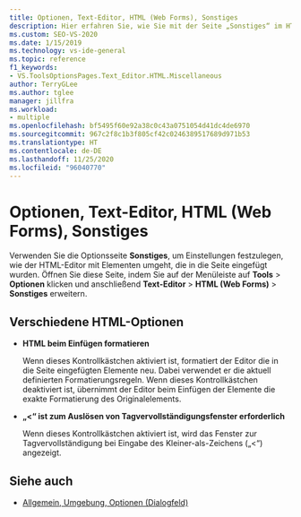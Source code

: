 ```yaml
---
title: Optionen, Text-Editor, HTML (Web Forms), Sonstiges
description: Hier erfahren Sie, wie Sie mit der Seite „Sonstiges“ im HTML-Abschnitt die Einstellungen dafür festlegen, wie der HTML-Editor in eine Seite eingefügte Elemente verarbeiten soll.
ms.custom: SEO-VS-2020
ms.date: 1/15/2019
ms.technology: vs-ide-general
ms.topic: reference
f1_keywords:
- VS.ToolsOptionsPages.Text_Editor.HTML.Miscellaneous
author: TerryGLee
ms.author: tglee
manager: jillfra
ms.workload:
- multiple
ms.openlocfilehash: bf5495f60e92a38c0c43a0751054d41dc4de6970
ms.sourcegitcommit: 967c2f8c1b3f805cf42c0246389517689d971b53
ms.translationtype: HT
ms.contentlocale: de-DE
ms.lasthandoff: 11/25/2020
ms.locfileid: "96040770"
---
```

# <a name="options-text-editor-html-web-forms-miscellaneous"></a>Optionen, Text-Editor, HTML (Web Forms), Sonstiges

Verwenden Sie die Optionsseite **Sonstiges**, um Einstellungen festzulegen, wie der HTML-Editor mit Elementen umgeht, die in die Seite eingefügt wurden. Öffnen Sie diese Seite, indem Sie auf der Menüleiste auf **Tools** > **Optionen** klicken und anschließend **Text-Editor** > **HTML (Web Forms)**  > **Sonstiges** erweitern.

## <a name="miscellaneous-html-options"></a>Verschiedene HTML-Optionen

- **HTML beim Einfügen formatieren**

   Wenn dieses Kontrollkästchen aktiviert ist, formatiert der Editor die in die Seite eingefügten Elemente neu. Dabei verwendet er die aktuell definierten Formatierungsregeln. Wenn dieses Kontrollkästchen deaktiviert ist, übernimmt der Editor beim Einfügen der Elemente die exakte Formatierung des Originalelements.

- **„<“ ist zum Auslösen von Tagvervollständigungsfenster erforderlich**

   Wenn dieses Kontrollkästchen aktiviert ist, wird das Fenster zur Tagvervollständigung bei Eingabe des Kleiner-als-Zeichens („<“) angezeigt.

## <a name="see-also"></a>Siehe auch

- [Allgemein, Umgebung, Optionen (Dialogfeld)](../../ide/reference/general-environment-options-dialog-box.md)